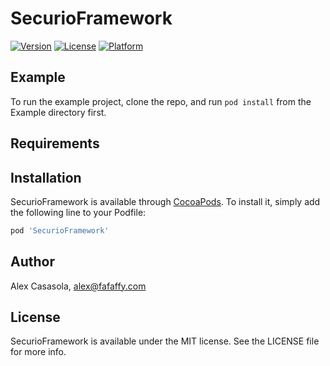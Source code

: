 # SecurioFramework

[![Version](https://img.shields.io/cocoapods/v/SecurioFramework.svg?style=flat)](https://cocoapods.org/pods/SecurioFramework)
[![License](https://img.shields.io/cocoapods/l/SecurioFramework.svg?style=flat)](https://cocoapods.org/pods/SecurioFramework)
[![Platform](https://img.shields.io/cocoapods/p/SecurioFramework.svg?style=flat)](https://cocoapods.org/pods/SecurioFramework)

## Example

To run the example project, clone the repo, and run `pod install` from the Example directory first.

## Requirements

## Installation

SecurioFramework is available through [CocoaPods](https://cocoapods.org). To install
it, simply add the following line to your Podfile:

```ruby
pod 'SecurioFramework'
```

## Author

Alex Casasola, alex@fafaffy.com

## License

SecurioFramework is available under the MIT license. See the LICENSE file for more info.
